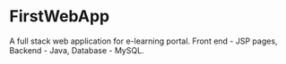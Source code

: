 # FirstWebApp
A full stack web application for e-learning portal. Front end - JSP pages, Backend - Java, Database - MySQL.

